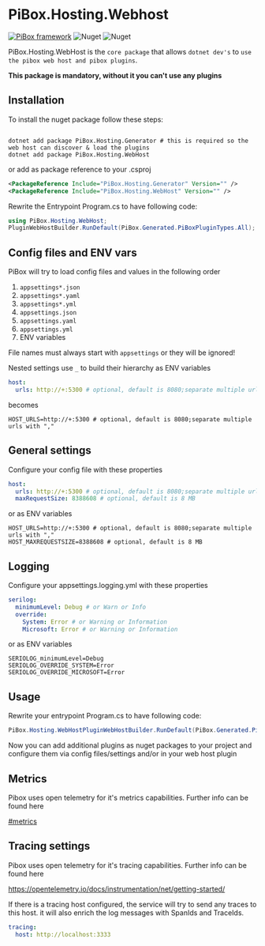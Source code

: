# PiBox.Hosting.Webhost

[![PiBox framework](https://img.shields.io/badge/powered_by-PiBox-%23000?style=flat-square)](https://github.com/sia-digital/pibox/tree/main#readme)
![Nuget](https://img.shields.io/nuget/v/PiBox.Hosting.Webhost?style=flat-square)
![Nuget](https://img.shields.io/nuget/dt/PiBox.Hosting.Webhost?style=flat-square)



PiBox.Hosting.WebHost is the `core package` that allows `dotnet dev's` to `use the pibox web host and pibox plugins`.

**This package is mandatory, without it you can't use any plugins**

## Installation

To install the nuget package follow these steps:

```shell

dotnet add package PiBox.Hosting.Generator # this is required so the web host can discover & load the plugins
dotnet add package PiBox.Hosting.WebHost
```

or add as package reference to your .csproj

```xml
<PackageReference Include="PiBox.Hosting.Generator" Version="" />
<PackageReference Include="PiBox.Hosting.WebHost" Version="" />
```

Rewrite the Entrypoint Program.cs to have following code:

```csharp
using PiBox.Hosting.WebHost;
PluginWebHostBuilder.RunDefault(PiBox.Generated.PiBoxPluginTypes.All);
```

## Config files and ENV vars

PiBox will try to load config files and values in the following order

1. `appsettings*.json`
2. `appsettings*.yaml`
3. `appsettings*.yml`
4. `appsettings.json`
5. `appsettings.yaml`
6. `appsettings.yml`
7. ENV variables

File names must always start with `appsettings` or they will be ignored!

Nested settings use `_` to build their hierarchy as ENV variables

```yaml
host:
  urls: http://+:5300 # optional, default is 8080;separate multiple urls with ","
```

becomes

```shell
HOST_URLS=http://+:5300 # optional, default is 8080;separate multiple urls with ","
```

## General settings

Configure your config file with these properties

```yaml
host:
  urls: http://+:5300 # optional, default is 8080;separate multiple urls with ","
  maxRequestSize: 8388608 # optional, default is 8 MB

```

or as ENV variables

```shell
HOST_URLS=http://+:5300 # optional, default is 8080;separate multiple urls with ","
HOST_MAXREQUESTSIZE=8388608 # optional, default is 8 MB
```

## Logging

Configure your appsettings.logging.yml with these properties

```yaml
serilog:
  minimumLevel: Debug # or Warn or Info
  override:
    System: Error # or Warning or Information
    Microsoft: Error # or Warning or Information

```

or as ENV variables

```shell
SERIOLOG_minimumLevel=Debug
SERIOLOG_OVERRIDE_SYSTEM=Error
SERIOLOG_OVERRIDE_MICROSOFT=Error
```

## Usage

Rewrite your entrypoint Program.cs to have following code:

```csharp
PiBox.Hosting.WebHostPluginWebHostBuilder.RunDefault(PiBox.Generated.PiBoxPluginTypes.All);
```

Now you can add additional plugins as nuget packages to your project and configure them via config files/settings and/or in your web host plugin

## Metrics

Pibox uses open telemetry for it's metrics capabilities. Further info can be found here&#x20;

[#metrics](../Abstractions/#metrics "mention")

## Tracing settings

Pibox uses open telemetry for it's tracing capabilities. Further info can be found here&#x20;

https://opentelemetry.io/docs/instrumentation/net/getting-started/

If there is a tracing host configured, the service will try to send any traces to this host. it will also enrich the log messages with SpanIds and TraceIds.

```yaml
tracing:
  host: http://localhost:3333
```
